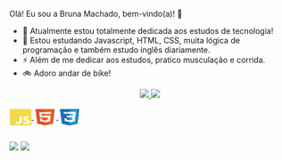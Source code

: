 Olá! Eu sou a Bruna Machado, bem-vindo(a)! 👋

- 🔭 Atualmente estou totalmente dedicada aos estudos de tecnologia!
- 🌱 Estou estudando Javascript, HTML, CSS, muita lógica de programação e também estudo inglês diariamente.
- ⚡ Além de me dedicar aos estudos, pratico musculação e corrida.
- 🚲 Adoro andar de bike!

<div align="center">
  <a href="https://github.com/MachadoBru">
  <img height="150em" src="https://github-readme-stats.vercel.app/api?username=MachadoBru&show_icons=true&theme=calm&include_all_commits=true&count_private=true"/>
  <img height="150em" src="https://github-readme-stats.vercel.app/api/top-langs/?username=MachadoBru&layout=compact&langs_count=7&theme=calm"/>
</div>
  
<div style="display: inline_block"><br>
  <img align="center" alt="Rafa-Js" height="30" width="40" src="https://raw.githubusercontent.com/devicons/devicon/master/icons/javascript/javascript-plain.svg">
  <img align="center" alt="Rafa-HTML" height="30" width="40" src="https://raw.githubusercontent.com/devicons/devicon/master/icons/html5/html5-original.svg">
  <img align="center" alt="Rafa-CSS" height="30" width="40" src="https://raw.githubusercontent.com/devicons/devicon/master/icons/css3/css3-original.svg">
</div>
  
##
  
<div> 

  <a href = "mailto:machado_bruna@outlook.com"><img src="https://img.shields.io/badge/Microsoft_Outlook-0078D4?style=for-the-badge&logo=microsoft-outlook&logoColor=white" target="_blank"></a>
  <a href="https://www.linkedin.com/in/bruna-machado-7074824a/" target="_blank"><img src="https://img.shields.io/badge/-LinkedIn-%230077B5?style=for-the-badge&logo=linkedin&logoColor=white" target="_blank"></a> 
 
 
</div>
